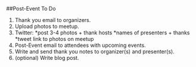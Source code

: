 ##Post-Event To Do

1. Thank you email to organizers.
2. Upload photos to meetup.
3. Twitter: 
  *post 3-4 photos + thank hosts
  *names of presenters + thanks
  *tweet link to photos on meetup
4. Post-Event email to attendees with upcoming events.  
5. Write and send thank you notes to organizer(s) and presenter(s).
6. (optional) Write blog post.
  
